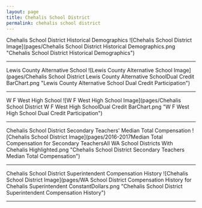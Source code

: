 ```yaml
---
layout: page
title: Chehalis School District
permalink: chehalis school district
---
```



Chehalis School District Historical Demographics
![Chehalis School District Image](pages/Chehalis School District Historical Demographics.png "Chehalis School District Historical Demographics")

___

Lewis County Alternative School
![Lewis County Alternative School Image](pages/Chehalis School District Lewis County Alternative SchoolDual Credit BarChart.png "Lewis County Alternative School Dual Credit Participation")

___

W F West High School
![W F West High School Image](pages/Chehalis School District W F West High SchoolDual Credit BarChart.png "W F West High School Dual Credit Participation")

___

Chehalis School District Secondary Teachers' Median Total Compensation
![Chehalis School District Image](pages/2016-2017Median Total Compensation for Secondary TeachersAll WA School Districts With Chehalis Highlighted.png "Chehalis School District Secondary Teachers Median Total Compensation")

___

Chehalis School District Superintendent Compensation History
![Chehalis School District Image](pages/WA School District Compensation History for Chehalis Superintendent ConstantDollars.png "Chehalis School District Superintendent Compensation History")

___

